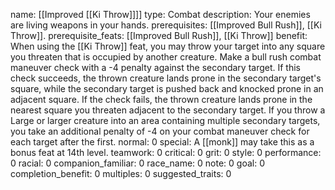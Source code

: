 name: [[Improved [[Ki Throw]]]]
type: Combat
description: Your enemies are living weapons in your hands.
prerequisites: [[Improved Bull Rush]], [[Ki Throw]].
prerequisite_feats: [[Improved Bull Rush]], [[Ki Throw]]
benefit: When using the [[Ki Throw]] feat, you may throw your target into any square you threaten that is occupied by another creature. Make a bull rush combat maneuver check with a -4 penalty against the secondary target. If this check succeeds, the thrown creature lands prone in the secondary target's square, while the secondary target is pushed back and knocked prone in an adjacent square. If the check fails, the thrown creature lands prone in the nearest square you threaten adjacent to the secondary target. If you throw a Large or larger creature into an area containing multiple secondary targets, you take an additional penalty of -4 on your combat maneuver check for each target after the first.
normal: 0
special: A [[monk]] may take this as a bonus feat at 14th level.
teamwork: 0
critical: 0
grit: 0
style: 0
performance: 0
racial: 0
companion_familiar: 0
race_name: 0
note: 0
goal: 0
completion_benefit: 0
multiples: 0
suggested_traits: 0
